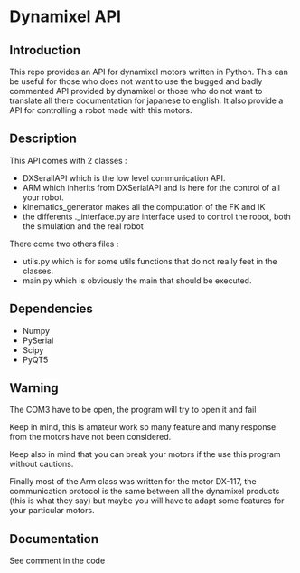 # Dynamixel API

## Introduction
This repo provides an API for dynamixel motors written in Python. This can be useful 
for those who does not want to use the bugged and badly commented API provided by
dynamixel or those who do not want to translate all there documentation for japanese to english.
It also provide a API for controlling a robot made with this motors. 


## Description
This API comes with 2 classes :
- DXSerailAPI which is the low level communication API.
- ARM which inherits from DXSerialAPI and is here for the control of all your robot.
- kinematics_generator makes all the computation of the FK and IK
- the differents ._interface.py are interface used to control the robot, both the simulation and the real robot

There come two others files :
- utils.py which is for some utils functions that do not really feet in the classes.
- main.py which is obviously the main that should be executed.

## Dependencies
- Numpy
- PySerial 
- Scipy
- PyQT5

## Warning
The COM3 have to be open, the program will try to open it and fail

Keep in mind, this is amateur work so many feature and many response from the motors
have not been considered. 

Keep also in mind that you can break your motors if the use this program without cautions.

Finally most of the Arm class was written for the motor DX-117, the communication 
protocol is the same between all the dynamixel products (this is what they say) but maybe
you will have to adapt some features for your particular motors.

## Documentation
See comment in the code